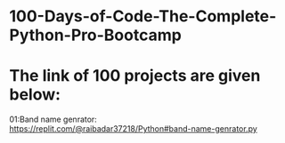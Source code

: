 # 100-Days-of-Code-The-Complete-Python-Pro-Bootcamp
# The link of 100 projects are given below:
 01:Band name genrator:               
 https://replit.com/@raibadar37218/Python#band-name-genrator.py
